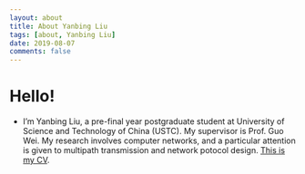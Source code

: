 ```yaml
---
layout: about
title: About Yanbing Liu
tags: [about, Yanbing Liu]
date: 2019-08-07
comments: false
---
```


# Hello!
* I’m Yanbing Liu, a pre-final year postgraduate student at University of Science and Technology of China (USTC). My supervisor is Prof. Guo Wei. My research involves computer networks, and a particular attention is given to multipath transmission and network potocol design. <a href="/assets/pdf/Resume_YanbingLiu_One_Page_Public.pdf">This is my CV</a>.
